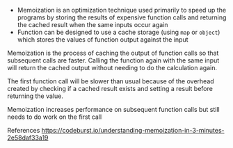 - Memoization is an optimization technique used primarily to speed up the programs by storing the results of expensive function calls and returning the cached result when the same inputs occur again
- Function can be designed to use a cache storage (using `map` or `object`) which stores the values of function output against the input


Memoization is the process of caching the output of function calls so that subsequent calls are faster. Calling the function again with the same input will return the cached output without needing to do the calculation again.

The first function call will be slower than usual because of the overhead created by checking if a cached result exists and setting a result before returning the value.

Memoization increases performance on subsequent function calls but still needs to do work on the first call

 References
    https://codeburst.io/understanding-memoization-in-3-minutes-2e58daf33a19